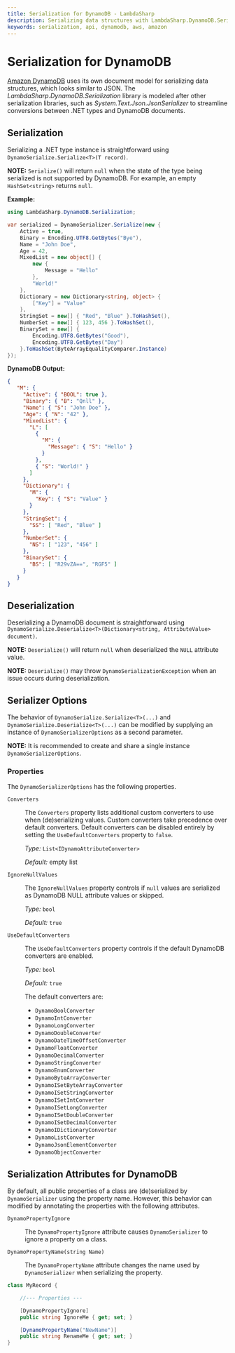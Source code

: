 ```yaml
---
title: Serialization for DynamoDB - LambdaSharp
description: Serializing data structures with LambdaSharp.DynamoDB.Serialization
keywords: serialization, api, dynamodb, aws, amazon
---
```

# Serialization for DynamoDB

[Amazon DynamoDB](https://docs.aws.amazon.com/amazondynamodb/latest/developerguide/Introduction.html) uses its own document model for serializing data structures, which looks similar to JSON. The _LambdaSharp.DynamoDB.Serialization_ library is modeled after other serialization libraries, such as _System.Text.Json.JsonSerializer_ to streamline conversions between .NET types and DynamoDB documents.

## Serialization

Serializing a .NET type instance is straightforward using `DynamoSerialize.Serialize<T>(T record)`.

**NOTE:** `Serialize()` will return `null` when the state of the type being serialized is not supported by DynamoDB. For example, an empty `HashSet<string>` returns `null`.

**Example:**
```csharp
using LambdaSharp.DynamoDB.Serialization;

var serialized = DynamoSerializer.Serialize(new {
    Active = true,
    Binary = Encoding.UTF8.GetBytes("Bye"),
    Name = "John Doe",
    Age = 42,
    MixedList = new object[] {
        new {
            Message = "Hello"
        },
        "World!"
    },
    Dictionary = new Dictionary<string, object> {
        ["Key"] = "Value"
    },
    StringSet = new[] { "Red", "Blue" }.ToHashSet(),
    NumberSet = new[] { 123, 456 }.ToHashSet(),
    BinarySet = new[] {
        Encoding.UTF8.GetBytes("Good"),
        Encoding.UTF8.GetBytes("Day")
    }.ToHashSet(ByteArrayEqualityComparer.Instance)
});
```

**DynamoDB Output:**
```json
{
   "M": {
     "Active": { "BOOL": true },
     "Binary": { "B": "Qnll" },
     "Name": { "S": "John Doe" },
     "Age": { "N": "42" },
     "MixedList": {
       "L": [
         {
           "M": {
             "Message": { "S": "Hello" }
           }
         },
         { "S": "World!" }
       ]
     },
     "Dictionary": {
       "M": {
         "Key": { "S": "Value" }
       }
     },
     "StringSet": {
       "SS": [ "Red", "Blue" ]
     },
     "NumberSet": {
       "NS": [ "123", "456" ]
     },
     "BinarySet": {
       "BS": [ "R29vZA==", "RGF5" ]
     }
   }
}
```

## Deserialization

Deserializing a DynamoDB document is straightforward using `DynamoSerialize.Deserialize<T>(Dictionary<string, AttributeValue> document)`.

**NOTE:** `Deserialize()` will return `null` when deserialized the `NULL` attribute value.

**NOTE:** `Deserialize()` may throw `DynamoSerializationException` when an issue occurs during deserialization.


## Serializer Options

The behavior of `DynamoSerialize.Serialize<T>(...)` and `DynamoSerialize.Deserialize<T>(...)` can be modified by supplying an instance of `DynamoSerializerOptions` as a second parameter.

**NOTE:** It is recommended to create and share a single instance `DynamoSerializerOptions`.

### Properties

The `DynamoSerializerOptions` has the following properties.

<dl>

<dt><code>Converters</code></dt>
<dd>

The <code>Converters</code> property lists additional custom converters to use when (de)serializing values. Custom converters take precedence over default converters. Default converters can be disabled entirely by setting the <code>UseDefaultConverters</code> property to <code>false</code>.

<em>Type:</em> <code>List&lt;IDynamoAttributeConverter&gt;</code>

<em>Default:</em> empty list

</dd>


<dt><code>IgnoreNullValues</code></dt>
<dd>

The <code>IgnoreNullValues</code> property controls if <code>null</code> values are serialized as DynamoDB NULL attribute values or skipped.

<em>Type:</em> <code>bool</code>

<em>Default:</em> <code>true</code>

</dd>


<dt><code>UseDefaultConverters</code></dt>
<dd>

The <code>UseDefaultConverters</code> property controls if the default DynamoDB converters are enabled.

<em>Type:</em> <code>bool</code>

<em>Default:</em> <code>true</code>

The default converters are:
* `DynamoBoolConverter`
* `DynamoIntConverter`
* `DynamoLongConverter`
* `DynamoDoubleConverter`
* `DynamoDateTimeOffsetConverter`
* `DynamoFloatConverter`
* `DynamoDecimalConverter`
* `DynamoStringConverter`
* `DynamoEnumConverter`
* `DynamoByteArrayConverter`
* `DynamoISetByteArrayConverter`
* `DynamoISetStringConverter`
* `DynamoISetIntConverter`
* `DynamoISetLongConverter`
* `DynamoISetDoubleConverter`
* `DynamoISetDecimalConverter`
* `DynamoIDictionaryConverter`
* `DynamoListConverter`
* `DynamoJsonElementConverter`
* `DynamoObjectConverter`

</dd>

</dl>


## Serialization Attributes for DynamoDB

By default, all public properties of a class are (de)serialized by `DynamoSerializer` using the property name. However, this behavior can modified by annotating the properties with the following attributes.

<dl>

<dt><code>DynamoPropertyIgnore</code></dt>
<dd>

The <code>DynamoPropertyIgnore</code> attribute causes <code>DynamoSerializer</code> to ignore a property on a class.

</dd>


<dt><code>DynamoPropertyName(string Name)</code></dt>
<dd>

The <code>DynamoPropertyName</code> attribute changes the name used by <code>DynamoSerializer</code> when serializing the property.

</dd>

</dl>

```csharp
class MyRecord {

    //--- Properties ---

    [DynamoPropertyIgnore]
    public string IgnoreMe { get; set; }

    [DynamoPropertyName("NewName")]
    public string RenameMe { get; set; }
}
```

